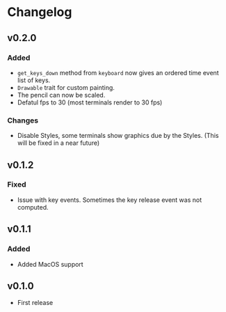 # Changelog
## v0.2.0
### Added
- `get_keys_down` method from `keyboard` now gives an ordered time event list of keys.
- `Drawable` trait for custom painting.
- The pencil can now be scaled.
- Defatul fps to 30 (most terminals render to 30 fps)

### Changes
- Disable Styles, some terminals show graphics due by the Styles. (This will be fixed in a near future)

## v0.1.2
### Fixed
- Issue with key events. Sometimes the key release event was not computed.

## v0.1.1
### Added
- Added MacOS support

## v0.1.0
- First release
